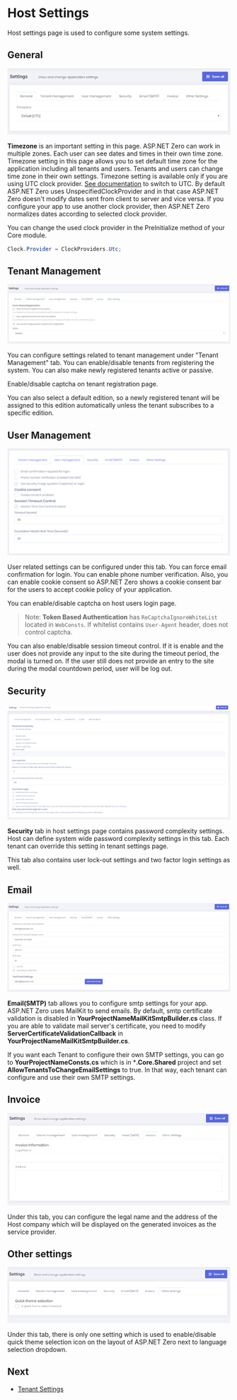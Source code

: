 # Host Settings

Host settings page is used to configure some system settings.

## General

<img src="images/host-settings-general-7.png" alt="General Host Settings" class="img-thumbnail" />

**Timezone** is an important setting in this page. ASP.NET Zero can work in multiple zones. Each user can see dates and times in their own time zone. Timezone setting in this page allows you to set default time zone for the application including all tenants and users. Tenants and users can change time zone in their own settings. Timezone setting is available only if you are using UTC clock provider. [See documentation](https://aspnetboilerplate.com/Pages/Documents/Timing) to
switch to UTC. By default ASP.NET Zero uses UnspecifiedClockProvider and in that case ASP.NET Zero doesn't modify dates sent from client to server and vice versa. If you configure your app to use another clock provider, then ASP.NET Zero normalizes dates according to selected clock provider.

You can change the used clock provider in the PreInitialize method of your Core module.

````csharp
Clock.Provider = ClockProviders.Utc;
````

## Tenant Management

<img src="images/host-settings-tenant-management.png" alt="Tenant Management Settings" class="img-thumbnail" />

You can configure settings related to tenant management under "Tenant Management" tab. You can enable/disable tenants from registering the system. You can also make newly registered tenants active or passive.

Enable/disable captcha on tenant registration page. 

You can also select a default edition, so a newly registered tenant will be assigned to this edition automatically unless the tenant subscribes to a specific edition.

## User Management

<img src="images/host-settings-user-management-2.png" alt="User Management Settings" class="img-thumbnail" />

User related settings can be configured under this tab. You can force email confirmation for login. You can enable phone number verification. Also, you can enable cookie consent so ASP.NET Zero shows a cookie consent bar for the users to accept cookie policy of your application.

You can enable/disable captcha on host users login page.

> Note: **Token Based Authentication** has `ReCaptchaIgnoreWhiteList` located in `WebConsts`. If whitelist contains `User-Agent` header, does not control captcha. 

You can also enable/disable session timeout control. If it is enable and the user does not provide any input to the site during the timeout period, the modal is turned on. If the user still does not provide an entry to the site during the modal countdown period, user will be log out.

## Security

<img src="images/host-settings-security-5.png" alt="Security Settings" class="img-thumbnail" />

**Security** tab in host settings page contains password complexity settings. Host can define system wide password complexity settings in this tab. Each tenant can override this setting in tenant settings page. 

This tab also contains user lock-out settings and two factor login settings as well.

## Email

<img src="images/host-settings-email.png" alt="Email Settings" class="img-thumbnail" />

**Email(SMTP)** tab allows you to configure smtp settings for your app. ASP.NET Zero uses MailKit to send emails. By default, smtp certificate validation is disabled in **YourProjectNameMailKitSmtpBuilder.cs** class. If you are able to validate mail server's certificate, you need to modify **ServerCertificateValidationCallback** in **YourProjectNameMailKitSmtpBuilder.cs**.

If you want each Tenant to configure their own SMTP settings, you can go to **YourProjectNameConsts.cs** which is in ***.Core.Shared** project and set **AllowTenantsToChangeEmailSettings** to true. In that way, each tenant can configure and use their own SMTP settings.

## Invoice

<img src="images/host-settings-invoice-1.png" alt="Invoice Settings" class="img-thumbnail" />

Under this tab, you can configure the legal name and the address of the Host company which will be displayed on the generated invoices as the service provider.

## Other settings

<img src="images/host-settings-others.png" alt="Other Settings" class="img-thumbnail" />

Under this tab, there is only one setting which is used to enable/disable quick theme selection icon on the layout of ASP.NET Zero next to language selection dropdown. 

## Next

- [Tenant Settings](Features-Mvc-Core-Tenant-Settings)